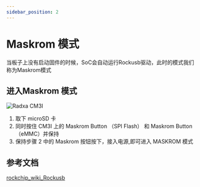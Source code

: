 ```yaml
---
sidebar_position: 2
---
```


# Maskrom 模式

当板子上没有启动固件的时候，SoC会自动运行Rockusb驱动，此时的模式我们称为Maskrom模式

## 进入Maskrom 模式

![Radxa CM3I](/img/cm3i/cm3i-overview.webp)

1. 取下 microSD 卡
2. 同时按住 CM3I 上的 Maskrom Button （SPI Flash） 和 Maskrom Button （eMMC）并保持
3. 保持步骤 2 中的 Maskrom 按钮按下，接入电源,即可进入 MASKROM 模式

## 参考文档

[rockchip_wiki_Rockusb](https://opensource.rock-chips.com/wiki_Rockusb)

